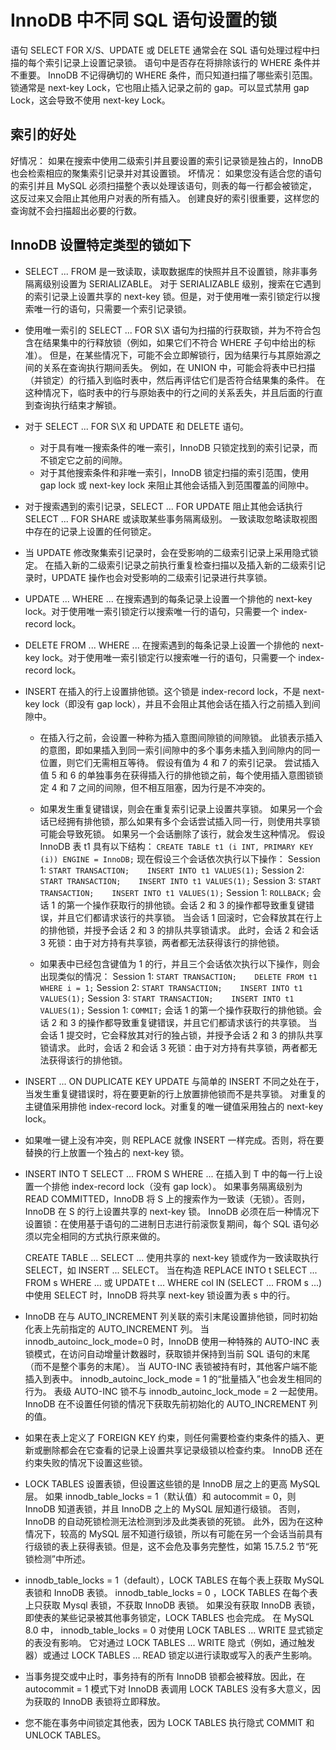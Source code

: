 # InnoDB 中不同 SQL 语句设置的锁
语句 SELECT FOR X/S、UPDATE 或 DELETE 通常会在 SQL 语句处理过程中扫描的每个索引记录上设置记录锁。
语句中是否存在将排除该行的 WHERE 条件并不重要。 InnoDB 不记得确切的 WHERE 条件，而只知道扫描了哪些索引范围。
锁通常是 next-key Lock，它也阻止插入记录之前的 gap。可以显式禁用 gap Lock，这会导致不使用 next-key Lock。

## 索引的好处
好情况：
如果在搜索中使用二级索引并且要设置的索引记录锁是独占的，InnoDB 也会检索相应的聚集索引记录并对其设置锁。
坏情况：
如果您没有适合您的语句的索引并且 MySQL 必须扫描整个表以处理该语句，则表的每一行都会被锁定，这反过来又会阻止其他用户对表的所有插入。
创建良好的索引很重要，这样您的查询就不会扫描超出必要的行数。

## InnoDB 设置特定类型的锁如下
* SELECT ... FROM 是一致读取，读取数据库的快照并且不设置锁，除非事务隔离级别设置为 SERIALIZABLE。
  对于 SERIALIZABLE 级别，搜索在它遇到的索引记录上设置共享的 next-key 锁。但是，对于使用唯一索引锁定行以搜索唯一行的语句，只需要一个索引记录锁。

* 使用唯一索引的 SELECT ... FOR S\X 语句为扫描的行获取锁，并为不符合包含在结果集中的行释放锁（例如，如果它们不符合 WHERE 子句中给出的标准）。
  但是，在某些情况下，可能不会立即解锁行，因为结果行与其原始源之间的关系在查询执行期间丢失。
  例如，在 UNION 中，可能会将表中已扫描（并锁定）的行插入到临时表中，然后再评估它们是否符合结果集的条件。
  在这种情况下，临时表中的行与原始表中的行之间的关系丢失，并且后面的行直到查询执行结束才解锁。

* 对于 SELECT ... FOR S\X 和 UPDATE 和 DELETE 语句。
  * 对于具有唯一搜索条件的唯一索引，InnoDB 只锁定找到的索引记录，而不锁定它之前的间隙。
  * 对于其他搜索条件和非唯一索引，InnoDB 锁定扫描的索引范围，使用 gap lock 或 next-key lock 来阻止其他会话插入到范围覆盖的间隙中。
  
* 对于搜索遇到的索引记录，SELECT ... FOR UPDATE 阻止其他会话执行 SELECT ... FOR SHARE 或读取某些事务隔离级别。
  一致读取忽略读取视图中存在的记录上设置的任何锁定。

* 当 UPDATE 修改聚集索引记录时，会在受影响的二级索引记录上采用隐式锁定。
  在插入新的二级索引记录之前执行重复检查扫描以及插入新的二级索引记录时，UPDATE 操作也会对受影响的二级索引记录进行共享锁。

* UPDATE ... WHERE ... 在搜索遇到的每条记录上设置一个排他的 next-key lock。对于使用唯一索引锁定行以搜索唯一行的语句，只需要一个 index-record lock。
  
* DELETE FROM ... WHERE ... 在搜索遇到的每条记录上设置一个排他的 next-key lock。对于使用唯一索引锁定行以搜索唯一行的语句，只需要一个 index-record lock。

* INSERT 在插入的行上设置排他锁。这个锁是 index-record lock，不是 next-key lock（即没有 gap lock），并且不会阻止其他会话在插入行之前插入到间隙中。
  * 在插入行之前，会设置一种称为插入意图间隙锁的间隙锁。
    此锁表示插入的意图，即如果插入到同一索引间隙中的多个事务未插入到间隙内的同一位置，则它们无需相互等待。
    假设有值为 4 和 7 的索引记录。
    尝试插入值 5 和 6 的单独事务在获得插入行的排他锁之前，每个使用插入意图锁锁定 4 和 7 之间的间隙，但不相互阻塞，因为行是不冲突的。
  
  * 如果发生重复键错误，则会在重复索引记录上设置共享锁。
    如果另一个会话已经拥有排他锁，那么如果有多个会话尝试插入同一行，则使用共享锁可能会导致死锁。
    如果另一个会话删除了该行，就会发生这种情况。
    假设 InnoDB 表 t1 具有以下结构：
    ``` CREATE TABLE t1 (i INT, PRIMARY KEY (i)) ENGINE = InnoDB; ```
    现在假设三个会话依次执行以下操作：
    Session 1: ``` START TRANSACTION;    INSERT INTO t1 VALUES(1); ```
    Session 2: ``` START TRANSACTION;    INSERT INTO t1 VALUES(1); ```
    Session 3: ``` START TRANSACTION;    INSERT INTO t1 VALUES(1); ```
    Session 1: ``` ROLLBACK; ```
    会话 1 的第一个操作获取行的排他锁。会话 2 和 3 的操作都导致重复键错误，并且它们都请求该行的共享锁。
    当会话 1 回滚时，它会释放其在行上的排他锁，并授予会话 2 和 3 的排队共享锁请求。
    此时，会话 2 和会话 3 死锁：由于对方持有共享锁，两者都无法获得该行的排他锁。
  
  * 如果表中已经包含键值为 1 的行，并且三个会话依次执行以下操作，则会出现类似的情况：
    Session 1: ``` START TRANSACTION;    DELETE FROM t1 WHERE i = 1; ```
    Session 2: ``` START TRANSACTION;    INSERT INTO t1 VALUES(1); ```
    Session 3: ``` START TRANSACTION;    INSERT INTO t1 VALUES(1); ```
    Session 1: ``` COMMIT; ```
    会话 1 的第一个操作获取行的排他锁。会话 2 和 3 的操作都导致重复键错误，并且它们都请求该行的共享锁。
    当会话 1 提交时，它会释放其对行的独占锁，并授予会话 2 和 3 的排队共享锁请求。
    此时，会话 2 和会话 3 死锁：由于对方持有共享锁，两者都无法获得该行的排他锁。

* INSERT ... ON DUPLICATE KEY UPDATE 与简单的 INSERT 不同之处在于，当发生重复键错误时，将在要更新的行上放置排他锁而不是共享锁。
  对重复的主键值采用排他 index-record lock。对重复的唯一键值采用独占的 next-key lock。

* 如果唯一键上没有冲突，则 REPLACE 就像 INSERT 一样完成。否则，将在要替换的行上放置一个独占的 next-key 锁。
  
* INSERT INTO T SELECT ... FROM S WHERE ... 在插入到 T 中的每一行上设置一个排他 index-record lock（没有 gap lock）。
  如果事务隔离级别为 READ COMMITTED，InnoDB 将 S 上的搜索作为一致读（无锁）。否则，InnoDB 在 S 的行上设置共享的 next-key 锁。 
  InnoDB 必须在后一种情况下设置锁：在使用基于语句的二进制日志进行前滚恢复期间，每个 SQL 语句必须以完全相同的方式执行原来做的。
  
  CREATE TABLE ... SELECT ... 使用共享的 next-key 锁或作为一致读取执行 SELECT，如 INSERT ... SELECT。
  当在构造 REPLACE INTO t SELECT ... FROM s WHERE ... 或 UPDATE t ... WHERE col IN (SELECT ... FROM s ...) 中使用 SELECT 时，InnoDB 将共享 next-key 锁设置为表 s 中的行。

* InnoDB 在与 AUTO_INCREMENT 列关联的索引末尾设置排他锁，同时初始化表上先前指定的 AUTO_INCREMENT 列。
  当 innodb_autoinc_lock_mode=0 时，InnoDB 使用一种特殊的 AUTO-INC 表锁模式，在访问自动增量计数器时，获取锁并保持到当前 SQL 语句的末尾（而不是整个事务的末尾）。 
  当 AUTO-INC 表锁被持有时，其他客户端不能插入到表中。 innodb_autoinc_lock_mode = 1 的“批量插入”也会发生相同的行为。
  表级 AUTO-INC 锁不与 innodb_autoinc_lock_mode = 2 一起使用。
  InnoDB 在不设置任何锁的情况下获取先前初始化的 AUTO_INCREMENT 列的值。

* 如果在表上定义了 FOREIGN KEY 约束，则任何需要检查约束条件的插入、更新或删除都会在它查看的记录上设置共享记录级锁以检查约束。 InnoDB 还在约束失败的情况下设置这些锁。

* LOCK TABLES 设置表锁，但设置这些锁的是 InnoDB 层之上的更高 MySQL 层。
  如果 innodb_table_locks = 1（默认值）和 autocommit = 0，则 InnoDB 知道表锁，并且 InnoDB 之上的 MySQL 层知道行级锁。
  否则，InnoDB 的自动死锁检测无法检测到涉及此类表锁的死锁。
  此外，因为在这种情况下，较高的 MySQL 层不知道行级锁，所以有可能在另一个会话当前具有行级锁的表上获得表锁。但是，这不会危及事务完整性，如第 15.7.5.2 节“死锁检测”中所述。

* innodb_table_locks = 1（default），LOCK TABLES 在每个表上获取 MySQL 表锁和 InnoDB 表锁。
  innodb_table_locks = 0 ，LOCK TABLES 在每个表上只获取 Mysql 表锁，不获取 InnoDB 表锁。 如果没有获取 InnoDB 表锁，即使表的某些记录被其他事务锁定，LOCK TABLES 也会完成。
  在 MySQL 8.0 中， 
  innodb_table_locks = 0 对使用 LOCK TABLES ... WRITE 显式锁定的表没有影响。
  它对通过 LOCK TABLES ... WRITE 隐式（例如，通过触发器）或通过 LOCK TABLES ... READ 锁定以进行读取或写入的表产生影响。

* 当事务提交或中止时，事务持有的所有 InnoDB 锁都会被释放。因此，在 autocommit = 1 模式下对 InnoDB 表调用 LOCK TABLES 没有多大意义，因为获取的 InnoDB 表锁将立即释放。

* 您不能在事务中间锁定其他表，因为 LOCK TABLES 执行隐式 COMMIT 和 UNLOCK TABLES。